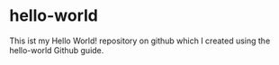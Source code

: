# hello-world
This ist my Hello World! repository on github which I created using the hello-world Github guide. 
